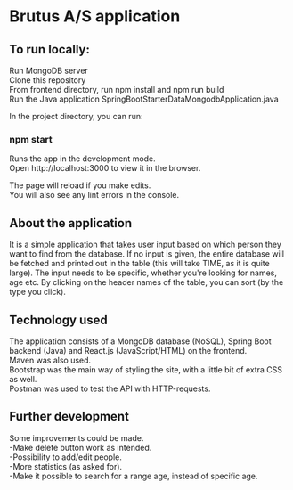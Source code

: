 # Brutus A/S application

## To run locally:

Run MongoDB server<br/>
Clone this repository<br/>
From frontend directory, run npm install and npm run build<br/>
Run the Java application SpringBootStarterDataMongodbApplication.java

In the project directory, you can run:
### npm start
Runs the app in the development mode.<br/>
Open http://localhost:3000 to view it in the browser.

The page will reload if you make edits.<br/>
You will also see any lint errors in the console.

## About the application
It is a simple application that takes user input based on which person they want to find from the database. If no input is given, the entire database will be fetched and printed out in the table (this will take TIME, as it is quite large). The input needs to be specific, whether you're looking for names, age etc. By clicking on the header names of the table, you can sort (by the type you click).

## Technology used
The application consists of a MongoDB database (NoSQL), Spring Boot backend (Java) and React.js (JavaScript/HTML) on the frontend.<br/>
Maven was also used.<br/>
Bootstrap was the main way of styling the site, with a little bit of extra CSS as well.<br/>
Postman was used to test the API with HTTP-requests.<br/>

## Further development
Some improvements could be made.<br/>
-Make delete button work as intended.<br/>
-Possibility to add/edit people.<br/>
-More statistics (as asked for).<br/>
-Make it possible to search for a range age, instead of specific age.

